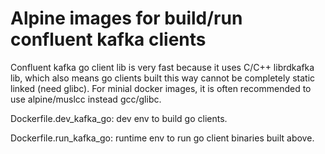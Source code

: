 Alpine images for build/run confluent kafka clients
===================================================

Confluent kafka go client lib is very fast because it uses C/C++ librdkafka lib, which also means go clients built this way cannot be completely static linked (need glibc). For minial docker images, it is often recommended to use alpine/muslcc instead gcc/glibc.

Dockerfile.dev_kafka_go:
   dev env to build go clients.

Dockerfile.run_kafka_go:
   runtime env to run go client binaries built above.

